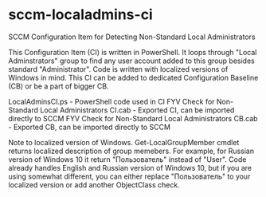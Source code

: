 # sccm-localadmins-ci
SCCM Configuration Item for Detecting Non-Standard Local Administrators

This Configuration Item (CI) is written in PowerShell. It loops through "Local Adminstrators" group to find any user account added to this group besides standard "Administrator". Code is written with localized versions of Windows in mind. This CI can be added to dedicated Configuration Baseline (CB) or be a part of bigger CB.

LocalAdminsCI.ps - PowerShell code used in CI
FYV Check for Non-Standard Local Administrators CI.cab - Exported CI, can be imported directly to SCCM
FYV Check for Non-Standard Local Administrators CB.cab - Exported CB, can be imported directly to SCCM

Note to localized version of Windows.
Get-LocalGroupMember cmdlet returns localized description of group memebers. For example, for Russian version of Windows 10 it return "Пользователь" instead of "User". Code already handles English and Russian version of Windows 10, but if you are using somewhat different, you can either replace "Пользователь" to your localized version or add another ObjectClass check.
